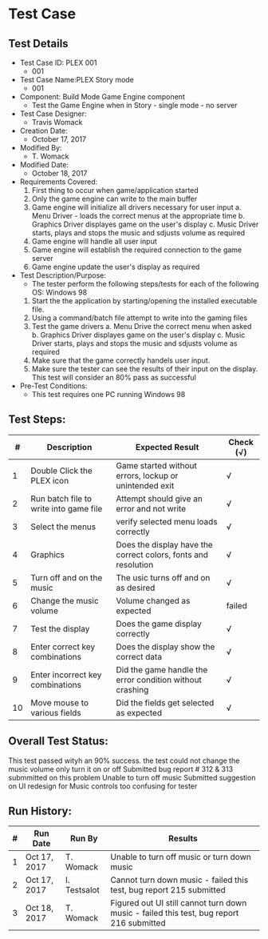 # Test Case 

## Test Details

* Test Case ID: PLEX 001
  * 001
* Test Case Name:PLEX Story mode
  * 001
* Component: Build Mode Game Engine component
  * Test the Game Engine when in Story - single mode - no server
* Test Case Designer:
  * Travis Womack
* Creation Date:
  * October 17, 2017
* Modified By:
  * T. Womack
* Modified Date:
  * October 18, 2017
* Requirements Covered:
  1. First thing to occur when game/application started
  2. Only the game engine can write to the main buffer
  3. Game engine will initialize all drivers necessary for user input
   a. Menu Driver - loads the correct menus at the appropriate time
   b. Graphics Driver displayes game on the user's display
   c. Music Driver starts, plays and stops the music and sdjusts volume as required
  4. Game engine will handle all user input
  5. Game engine will establish the required connection to the game server
  6. Game engine update the user's display as required
* Test Description/Purpose:
  * The tester perform the following steps/tests for each of the following OS: Windows 98
  1. Start the the application by starting/opening the installed executable file.
  2. Using a command/batch file attempt to write into the gaming files
  3. Test the game drivers
   a. Menu Drive the correct menu when asked
   b. Graphics Driver displayes game on the user's display
   c. Music Driver starts, plays and stops the music and sdjusts volume as required
  4. Make sure that the game correctly handels user input.
  5. Make sure the tester can see the results of their input on the display.
  This test will consider an 80% pass as successful
* Pre-Test Conditions:
  * This test requires one PC running Windows 98 

## Test Steps: 
| # | Description | Expected Result | Check (√) |
| --- | --- | --- | --- |
| 1 |Double Click the PLEX icon| Game started without errors, lockup or unintended exit | √|			
| 2 |Run batch file to write into game file |Attempt should give an error and not write | √|			
| 3 |Select the menus |verify selected menu loads correctly | √|			
| 4 |Graphics |Does the display have the correct colors, fonts and resolution |√ |
| 5 |Turn off and on the music |The usic turns off and on as desired | √|
| 6 |Change the music volume|Volume changed as expected| failed |
| 7 |Test the display |Does the game display correctly | √|					
| 8 |Enter correct key combinations |Does the display show the correct data | √|			
| 9 |Enter incorrect key combinations |Did the game handle the error condition without crashing | √|	
| 10 |Move mouse to various fields|Did the fields get selected as expected| √ |

## Overall Test Status:
This test passed wityh an 90% success. the test could not change the music volume only turn it on or off
Submitted bug report # 312 & 313 submmitted on this problem Unable to turn off music
Submitted suggestion on UI redesign for Music controls too confusing for tester


## Run History:
| # |	Run Date |	Run By |	Results |
| --- | --- | --- | --- |
| 1 | Oct 17, 2017 | T. Womack| Unable to turn off music or turn down music|			
| 2 | Oct 17, 2017 | I. Testsalot | Cannot turn down music - failed this test, bug report 215 submitted|			
| 3 | Oct 18, 2017| T. Womack| Figured out UI still cannot turn down music - failed this test, bug report 216 submitted|	
